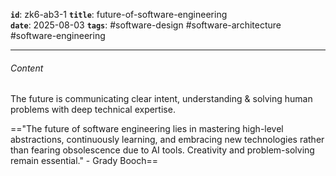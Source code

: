 **`id`**: zk6-ab3-1
**`title`**: future-of-software-engineering  
**`date`**: 2025-08-03
**`tags`**: #software-design #software-architecture #software-engineering

---

###### Content

The future is communicating clear intent, understanding & solving human problems with deep technical expertise.

=="The future of software engineering lies in mastering high-level abstractions, continuously learning, and embracing new technologies rather than fearing obsolescence due to AI tools. Creativity and problem-solving remain essential." - Grady Booch==
